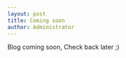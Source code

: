 ```yaml
---
layout: post
title: Coming soon
author: Administrator
---
```

Blog coming soon, Check back later ;)
